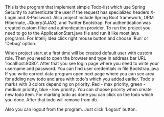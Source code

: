 This is the program that implement simple Todo-list which use Spring Security to authenticate the user if the request
has specialized headers X-Login and X-Password. Also project include Spring Boot framework, ORM Hibernate, JQuery(AJAX), and Twitter Bootstrap.
For authentication was created custom filter and authentication provider.
To run the project you need to go to the ApplicationStart.java file and run it like most java programs. For Intellij Idea
click right mouse button and choose 'Run' or 'Debug' option.

When project start at a first time will be created default user with custom role.
Then you need to open the browser and type in address bar URL 'localhost:8080'.
After that you see login page where you need to write your username and password. You can find user credentials in file Bootstrap.java
If you write correct data program open next page where you can see area for adding new todo and area with 
todo's which you added earlier. Todo's marks with 3 colors depending on priority. Red - max priority, green - medium
priority, blue - low priority. You can choose priority when create new todo item. For marking todo as done you can
click on the todo which you done. After that todo will remove from db.

Also you can logout from the program. Just click 'Logout' button.